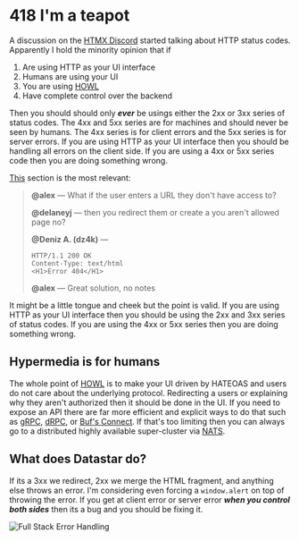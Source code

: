 # 418 I'm a teapot

A discussion on the [HTMX Discord](https://discord.com/channels/725789699527933952/1156332851093065788) started talking about HTTP status codes. Apparently I hold the minority opinion that if

1. Are using HTTP as your UI interface
2. Humans are using your UI
3. You are using [HOWL](https://htmx.org/essays/hypermedia-on-whatever-youd-like/)
4. Have complete control over the backend

Then you should should only **_ever_** be usings either the 2xx or 3xx series of status codes. The 4xx and 5xx series are for machines and should never be seen by humans. The 4xx series is for client errors and the 5xx series is for server errors. If you are using HTTP as your UI interface then you should be handling all errors on the client side. If you are using a 4xx or 5xx series code then you are doing something wrong.

[This](https://discord.com/channels/725789699527933952/1156332851093065788/1156377394530242622) section is the most relevant:

> **@alex** — What if the user enters a URL they don't have access to?
>
> **@delaneyj** — then you redirect them or create a you aren't allowed page no?
>
> **@Deniz A. (dz4k)** —
>
> ```
> HTTP/1.1 200 OK
> Content-Type: text/html
> <H1>Error 404</H1>
> ```
>
> **@alex** — Great solution, no notes

It might be a little tongue and cheek but the point is valid. If you are using HTTP as your UI interface then you should be using the 2xx and 3xx series of status codes. If you are using the 4xx or 5xx series then you are doing something wrong.

## Hypermedia is for humans

The whole point of [HOWL](https://htmx.org/essays/hypermedia-on-whatever-youd-like/) is to make your UI driven by HATEOAS and users do not care about the underlying protocol. Redirecting a users or explaining why they aren't authorized then it should be done in the UI. If you need to expose an API there are far more efficient and explicit ways to do that such as [gRPC](https://grpc.io/), [dRPC](https://docs.drpc.org/), or [Buf's Connect](https://buf.build/blog/connect-a-better-grpc). If that's too limiting then you can always go to a distributed highly available super-cluster via [NATS](https://nats.io/).

## What does Datastar do?

If its a 3xx we redirect, 2xx we merge the HTML fragment, and anything else throws an error. I'm considering even forcing a `window.alert` on top of throwing the error. If you get at client error or server error **_when you control both sides_** then its a bug and you should be fixing it.

![Full Stack Error Handling](/static/images/essays/fullstack.jpg)
